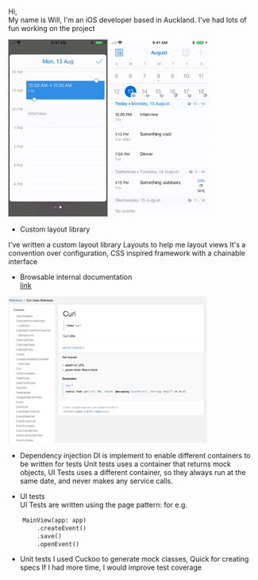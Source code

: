 Hi,  
My name is Will, I'm an iOS developer based in Auckland. 
I've had lots of fun working on the project

<span><img src="https://github.com/will3/cali/blob/master/ms1.gif" width="200"></span>
<span><img src="https://github.com/will3/cali/blob/master/ms3.gif" width="200"></span>

- Custom layout library  

I've written a custom layout library Layouts to help me layout views
It's a convention over configuration, CSS inspired framework with a chainable interface

- Browsable internal documentation  
[link](http://will3.github.io/calidoc)  

<img src="https://github.com/will3/cali/blob/master/doc.png" width="400">

- Dependency injection
DI is implement to enable different containers to be written for tests
Unit tests uses a container that returns mock objects,
UI Tests uses a different container, so they always run at the same date, and never makes any service calls.


- UI tests  
UI Tests are written using the page pattern:
for e.g.
```
    MainView(app: app)
        .createEvent()
        .save()
        .openEvent()
```

- Unit tests
I used Cuckoo to generate mock classes, Quick for creating specs
If I had more time, I would improve test coverage
